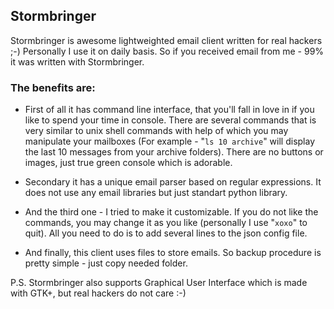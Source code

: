 ## Stormbringer

Stormbringer is awesome lightweighted email client written for real hackers ;-) Personally I use it on daily basis. So if you received email from me - 99% it was written with Stormbringer.

### The benefits are:

* First of all it has command line interface, that you'll fall in love in if you like to spend your time in console. There are several commands that is very similar to unix shell commands with help of which you may manipulate your mailboxes (For example - "`ls 10 archive`" will display the last 10 messages from your archive folders). There are no buttons or images, just true green console which is adorable.

* Secondary it has a unique email parser based on regular expressions. It does not use any email libraries but just standart python library. 

* And the third one - I tried to make it customizable. If you do not like the commands, you may change it as you like (personally I use "`xoxo`" to quit). All you need to do is to add several lines to the json config file. 

* And finally, this client uses files to store emails. So backup procedure is pretty simple - just copy needed folder. 

P.S. Stormbringer also supports Graphical User Interface which is made with GTK+, but real hackers do not care :-) 
